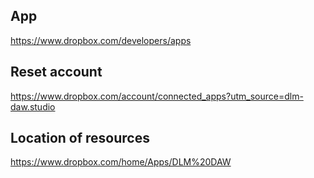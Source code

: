 ## App

https://www.dropbox.com/developers/apps

## Reset account

https://www.dropbox.com/account/connected_apps?utm_source=dlm-daw.studio

## Location of resources

https://www.dropbox.com/home/Apps/DLM%20DAW